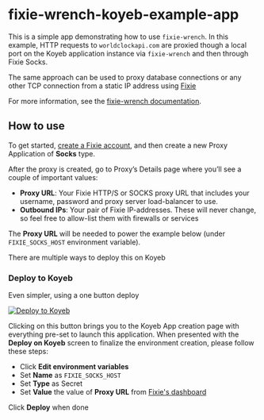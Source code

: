 fixie-wrench-koyeb-example-app
===============

This is a simple app demonstrating how to use `fixie-wrench`. In this example, HTTP requests to `worldclockapi.com` are proxied though a local port on the Koyeb application instance via `fixie-wrench` and then through Fixie Socks.

The same approach can be used to proxy database connections or any other TCP connection from a static IP address using [Fixie](https://usefixie.com/)

For more information, see the [fixie-wrench documentation](https://github.com/usefixie/fixie-wrench).

## How to use

To get started, [create a Fixie account](https://app.usefixie.com/), and then create a new Proxy Application of **Socks** type.

After the proxy is created, go to Proxy’s Details page where you’ll see a couple of important values:

* **Proxy URL**: Your Fixie HTTP/S or SOCKS proxy URL that includes your username, password and proxy server load-balancer to use.
* **Outbound IPs**: Your pair of Fixie IP-addresses. These will never change, so feel free to allow-list them with firewalls or services

The **Proxy URL** will be needed to power the example below (under `FIXIE_SOCKS_HOST` environment variable).

There are multiple ways to deploy this on Koyeb

### Deploy to Koyeb

Even simpler, using a one button deploy

[![Deploy to Koyeb](https://www.koyeb.com/static/images/deploy/button.svg)](https://app.koyeb.com/deploy?type=git&name=fixie-wrench-koyeb-example-app&repository=github.com/usefixie/fixie-wrench-koyeb-example-app&branch=main&ports=3000;http;/&)

Clicking on this button brings you to the Koyeb App creation page with everything pre-set to launch this application. When presented with the **Deploy on Koyeb** screen to finalize the environment creation, please follow these steps:

* Click **Edit environment variables**
* Set **Name** as `FIXIE_SOCKS_HOST`
* Set **Type** as Secret
* Set **Value** the value of **Proxy URL** from [Fixie's dashboard](https://app.usefixie.com/)

Click **Deploy** when done
